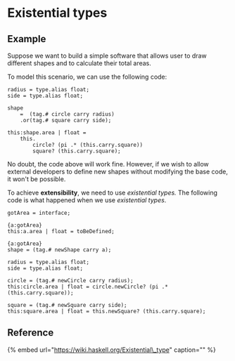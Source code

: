 # Existential types

## Example

Suppose we want to build a simple software that allows user to draw different shapes and to calculate their total areas.

To model this scenario, we can use the following code:

```text
radius = type.alias float;
side = type.alias float;

shape 
    =  (tag.# circle carry radius)
    .or(tag.# square carry side);

this:shape.area | float = 
    this.
        circle? (pi .* (this.carry.square))
        square? (this.carry.square);
```

No doubt, the code above will work fine. However, if we wish to allow external developers to define new shapes without modifying the base code, it won't be possible.

To achieve **extensibility**, we need to use _existential types._ The following code is what happened when we use _existential types_.

```text
gotArea = interface;

{a:gotArea}
this:a.area | float = toBeDefined;

{a:gotArea} 
shape = (tag.# newShape carry a);

radius = type.alias float;
side = type.alias float;

circle = (tag.# newCircle carry radius);
this:circle.area | float = circle.newCircle? (pi .* (this.carry.square));

square = (tag.# newSquare carry side);
this:square.area | float = this.newSquare? (this.carry.square);
```

## Reference

{% embed url="https://wiki.haskell.org/Existential\_type" caption="" %}

